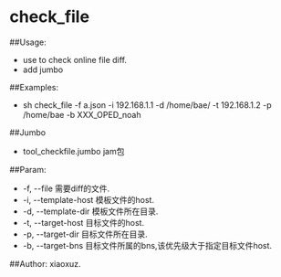 # check_file

##Usage:
 * use to check online file diff.
 * add jumbo

##Examples:
 * sh check_file -f a.json -i 192.168.1.1 -d /home/bae/ -t 192.168.1.2 -p /home/bae -b XXX_OPED_noah
 
##Jumbo
 * tool_checkfile.jumbo jam包

##Param:
 * -f, --file               需要diff的文件.
 * -i, --template-host      模板文件的host.
 * -d, --template-dir       模板文件所在目录.
 * -t, --target-host        目标文件的host.
 * -p, --target-dir         目标文件所在目录.
 * -b, --target-bns         目标文件所属的bns,该优先级大于指定目标文件host.

##Author: xiaoxuz.
